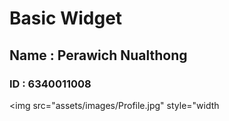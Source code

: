 # Basic Widget
## Name : Perawich Nualthong
### ID : 6340011008

<img src="assets/images/Profile.jpg" style="width
